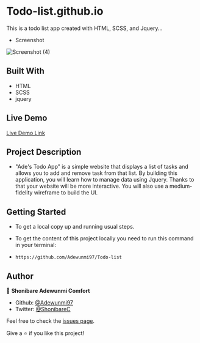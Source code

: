 # Todo-list.github.io
This is a todo list app created with HTML, SCSS, and Jquery...

* Screenshot

![Screenshot (4)](https://user-images.githubusercontent.com/60876346/236550468-b2261964-36ee-4b98-a4b9-a28627df1608.png)

## Built With

* HTML
* SCSS
* jquery


## Live Demo

[Live Demo Link](https://adewunmi97.github.io/Todo-list.github.io/)


## Project Description

* "Ade's Todo App" is a simple website that displays a list of tasks and allows you to add and remove task from that list. By building this application, you will learn how to manage data using Jquery. Thanks to that your website will be more interactive. You will also use a medium-fidelity wireframe to build the UI.

## Getting Started

* To get a local copy up and running usual steps.

* To get the content of this project locally you need to run this command in your terminal:

- `https://github.com/Adewunmi97/Todo-list`


## Author
👤 **Shonibare Adewunmi Comfort**

- Github: [@Adewunmi97](https://github.com/Adewunmi97)
- Twitter: [@ShonibareC](https://twitter.com/ShonibareC)

Feel free to check the [issues page](../../issues/).

Give a ⭐️ if you like this project!



